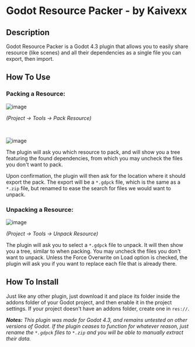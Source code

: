 # Godot Resource Packer - by Kaivexx

## Description
Godot Resource Packer is a Godot 4.3 plugin that allows you to easily share resource (like scenes) and all their dependencies as a single file you can export, then import.

## How To Use
### Packing a Resource:
![image](https://github.com/user-attachments/assets/4fbee40c-1119-4e43-bca9-eb9d047e3f3c)

*(Project -> Tools -> Pack Resource)*

<br>

![image](https://github.com/user-attachments/assets/e93c39be-e41b-415b-9a55-3447f79267f7)

The plugin will ask you which resource to pack, and will show you a tree featuring the found dependencies, from which you may uncheck the files you don't want to pack.

Upon confirmation, the plugin will then ask for the location where it should export the pack.
The export will be a `*.gdpck` file, which is the same as a `*.zip` file, but renamed to ease the search for files we would want to unpack.

### Unpacking a Resource:
![image](https://github.com/user-attachments/assets/459c6ab3-e537-4542-a5d4-3e0c85bc5d24)

*(Project -> Tools -> Unpack Resource)*

The plugin will ask you to select a `*.gdpck` file to unpack.
It will then show you a tree, similar to when packing. You may uncheck the files you don't want to unpack.
Unless the Force Overwrite on Load option is checked, the plugin will ask you if you want to replace each file that is already there.

## How To Install
Just like any other plugin, just download it and place its folder inside the addons folder of your Godot project, and then enable it in the project settings.
If your project doesn't have an addons folder, create one in `res://`.

***Notes:** This plugin was made for Godot 4.3, and remains untested on other versions of Godot. If the plugin ceases to function for whatever reason, just rename the `*.gdpck` files to `*.zip` and you will be able to manually extract their data.*
